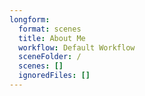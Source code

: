 ```yaml
---
longform:
  format: scenes
  title: About Me
  workflow: Default Workflow
  sceneFolder: /
  scenes: []
  ignoredFiles: []
---
```

